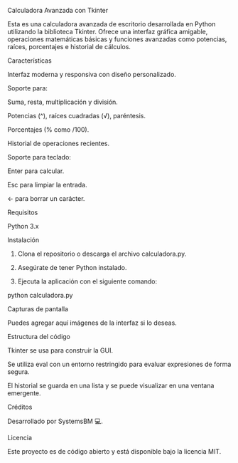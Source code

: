 Calculadora Avanzada con Tkinter

Esta es una calculadora avanzada de escritorio desarrollada en Python utilizando la biblioteca Tkinter. Ofrece una interfaz gráfica amigable, operaciones matemáticas básicas y funciones avanzadas como potencias, raíces, porcentajes e historial de cálculos.

Características

Interfaz moderna y responsiva con diseño personalizado.

Soporte para:

Suma, resta, multiplicación y división.

Potencias (^), raíces cuadradas (√), paréntesis.

Porcentajes (% como /100).


Historial de operaciones recientes.

Soporte para teclado:

Enter para calcular.

Esc para limpiar la entrada.

← para borrar un carácter.



Requisitos

Python 3.x


Instalación

1. Clona el repositorio o descarga el archivo calculadora.py.


2. Asegúrate de tener Python instalado.


3. Ejecuta la aplicación con el siguiente comando:



python calculadora.py

Capturas de pantalla

Puedes agregar aquí imágenes de la interfaz si lo deseas.

Estructura del código

Tkinter se usa para construir la GUI.

Se utiliza eval con un entorno restringido para evaluar expresiones de forma segura.

El historial se guarda en una lista y se puede visualizar en una ventana emergente.


Créditos

Desarrollado por SystemsBM 💻.

Licencia

Este proyecto es de código abierto y está disponible bajo la licencia MIT.
